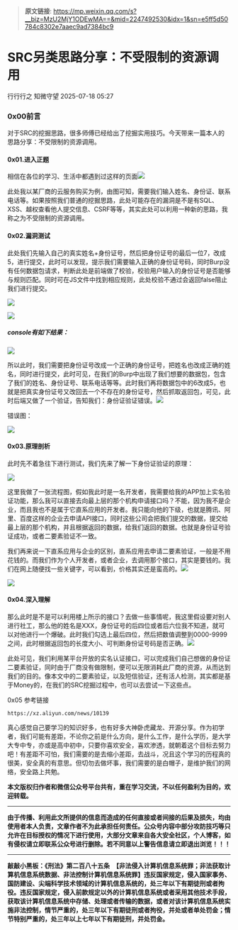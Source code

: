 > **原文链接**: https://mp.weixin.qq.com/s?__biz=MzU2MjY1ODEwMA==&mid=2247492530&idx=1&sn=e5ff5d50784c8302e7aaec9ad7384bc9

#  SRC另类思路分享：不受限制的资源调用  
行行行之  知微守望   2025-07-18 05:27  
  
### 0x00前言  
  
对于SRC的挖掘思路，很多师傅已经给出了挖掘实用技巧。今天带来一篇本人的思路分享：不受限制的资源调用。  
#### 0x01.进入正题  
  
相信在各位的学习、生活中都遇到过这样的页面![](https://mmbiz.qpic.cn/mmbiz_png/n2rSqJSRAVyKtqbrojPN6Dh6R5LNeu3o8aGPRLpJu0Hj66CHRG0iaSJlawWr7PHLOI8GvwjWPm13OFhx45EicCvA/640?wx_fmt=png&from=appmsg "")  
  
  
此处我以某厂商的云服务购买为例，由图可知，需要我们输入姓名、身份证、联系电话等。如果按照我们普通的挖掘思路，此处可能存在的漏洞是不是有SQL、XSS、越权查看他人提交信息、CSRF等等，其实此处可以利用一种新的思路，我称之为不受限制的资源调用。  
#### 0x02.漏洞测试  
  
此处我们先输入自己的真实姓名+身份证号，然后把身份证号的最后一位7，改成5，进行提交，此时可以发现，提示我们需要输入正确的身份证号码，同时Burp没有任何数据包请求，判断此处是前端做了校验，校验用户输入的身份证号是否能够与规则匹配。同时可在JS文件中找到相应规则，此处校验不通过会返回false阻止我们进行提交。  
  
![](https://mmbiz.qpic.cn/mmbiz_png/n2rSqJSRAVyKtqbrojPN6Dh6R5LNeu3o50SQge8rtmry78kCFYbalazs0LWH2iaialVhKE3FY2Gg1J6cAkICK25Q/640?wx_fmt=png&from=appmsg "")  
  
  
![](https://mmbiz.qpic.cn/mmbiz_png/n2rSqJSRAVyKtqbrojPN6Dh6R5LNeu3oJm84ggibyeFphyiaE933WIUTB9bn7JGlCBHicHg0qPa0usxfV3juyrd5w/640?wx_fmt=png&from=appmsg "")  
##### console有如下结果：  
  
![](https://mmbiz.qpic.cn/mmbiz_png/n2rSqJSRAVyKtqbrojPN6Dh6R5LNeu3oNUcV1W0Ju0aQaQs2NRxCiaNRHIyJ2sZUbpqyqdwweu62ibjlFMNRDLvw/640?wx_fmt=png&from=appmsg "")  
  
所以此时，我们需要把身份证号改成一个正确的身份证号，把姓名也改成正确的姓名，同时进行提交，此时可见，在我们的Burp中出现了我们想要的数据包，包含了我们的姓名、身份证号、联系电话等等。此时我们再将数据包中的6改成5，也就是把真实身份证号又改回去一个不存在的身份证号，然后抓取返回包，可见，此时后端又做了一个验证，告知我们：身份证验证错误。![](https://mmbiz.qpic.cn/mmbiz_png/n2rSqJSRAVyKtqbrojPN6Dh6R5LNeu3oDkkMxVDJbvV4UEiciaqwmh0IX9uiacCjftGa3ETIluuBZU7GBrfF89jibg/640?wx_fmt=png&from=appmsg "")  
  
  
错误图：  
  
![](https://mmbiz.qpic.cn/mmbiz_png/n2rSqJSRAVyKtqbrojPN6Dh6R5LNeu3otcKqFxAl2bqFno4nsibdhFmjMfniclq11ESgiajJEdlHOIw5bGdaBSwGA/640?wx_fmt=png&from=appmsg "")  
  
#### 0x03.原理剖析  
  
此时先不着急往下进行测试，我们先来了解一下身份证验证的原理：  
  
![](https://mmbiz.qpic.cn/mmbiz_png/n2rSqJSRAVyKtqbrojPN6Dh6R5LNeu3ovUQliboX62roFSiamTBscLyJTxLLahPicX0DuUmhuZzaCxVAmxPzvUrRA/640?wx_fmt=png&from=appmsg "")  
  
  
这里我做了一张流程图，假如我此时是一名开发者，我需要给我的APP加上实名验证功能，那么我可以直接去向最上层的那个机构申请接口吗？不能，因为我不是企业，而且我也不是属于它直系应用的开发者。我只能向他的下级，也就是腾讯、阿里、百度这样的企业去申请API接口，同时这些公司会把我们提交的数据，提交给最上层的那个机构，并且根据返回的数据，给我们返回的数据。也就是身份证号验证成功，或者二要素验证不一致。  
  
我们再来说一下直系应用与企业的区别，直系应用去申请二要素验证，一般是不用花钱的。而我们作为个人开发者，或者企业，去调用那个接口，其实是要钱的。我们在网上随便找一些关键字，可以看到，价格其实还是蛮高的。![](https://mmbiz.qpic.cn/mmbiz_png/n2rSqJSRAVyKtqbrojPN6Dh6R5LNeu3o1cIrdJQgysVdIuRZHJqgDzibvjwPPicLbOaewZMGbzbcNvgTssGCYZGg/640?wx_fmt=png&from=appmsg "")  
  
  
![](https://mmbiz.qpic.cn/mmbiz_png/n2rSqJSRAVyKtqbrojPN6Dh6R5LNeu3oN3icrsEPMzkIVfhiaxicwoTH0UUiaFMGC36Wfmx1Ziaia7t44mZsTBkzJsFw/640?wx_fmt=png&from=appmsg "")  
#### 0x04.深入理解  
  
那么此时是不是可以利用楼上所示的接口？去做一些事情呢，我这里假设要对别人进行社工，那么他的姓名是XXX，身份证号的后四位或者后六位我不知道，就可以对他进行一个爆破。此时我们勾选上最后四位，然后把数值调整到0000-9999之间，此时根据返回包的长度大小、可判断身份证号码是否正确。![](https://mmbiz.qpic.cn/mmbiz_png/n2rSqJSRAVyKtqbrojPN6Dh6R5LNeu3oe2iaOE2OQ5qOxNweoibv8lmWBkic4pHLF0l7deicJUjER07UwATeibjDSKA/640?wx_fmt=png&from=appmsg "")  
  
  
此处可见，我们利用某平台开放的实名认证接口，可以完成我们自己想做的身份证二要素验证，同时由于厂商没有做限制，便可以无限消耗此厂商的资源，从而达到我们的目的。像本文中的二要素验证，以及短信验证，还有活人检测，其实都是基于Money的，在我们的SRC挖掘过程中，也可以去尝试一下这些点。  
  
0x05 参考链接  

```
https://xz.aliyun.com/news/10139
```

  
真心感觉自己要学习的知识好多，也有好多大神卧虎藏龙、开源分享。作为初学者，我们可能有差距，不论你之前是什么方向，是什么工作，是什么学历，是大学大专中专，亦或是高中初中，只要你喜欢安全，喜欢渗透，就朝着这个目标去努力吧！有差距不可怕，我们需要的是去缩小差距，去战斗，况且这个学习的历程真的很美，安全真的有意思。但切勿去做坏事，我们需要的是白帽子，是维护我们的网络，安全路上共勉。  
  
  
**本文版权归作者和微信公众号平台共有，重在学习交流，不以任何盈利为目的，欢迎转载。**  
  
****  
**由于传播、利用此文所提供的信息而造成的任何直接或者间接的后果及损失，均由使用者本人负责，文章作者不为此承担任何责任。公众号内容中部分攻防技巧等只允许在目标授权的情况下进行使用，大部分文章来自各大安全社区，个人博客，如有侵权请立即联系公众号进行删除。若不同意以上警告信息请立即退出浏览！！！**  
  
****  
**敲敲小黑板：《刑法》第二百八十五条　【非法侵入计算机信息系统罪；非法获取计算机信息系统数据、非法控制计算机信息系统罪】违反国家规定，侵入国家事务、国防建设、尖端科学技术领域的计算机信息系统的，处三年以下有期徒刑或者拘役。违反国家规定，侵入前款规定以外的计算机信息系统或者采用其他技术手段，获取该计算机信息系统中存储、处理或者传输的数据，或者对该计算机信息系统实施非法控制，情节严重的，处三年以下有期徒刑或者拘役，并处或者单处罚金；情节特别严重的，处三年以上七年以下有期徒刑，并处罚金。**  
  
